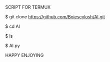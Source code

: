 SCRIPT FOR TERMUX

$ git clone https://github.com/Boiescylosh/AI.git

$ cd AI

$ ls

$ AI.py

HAPPY ENJOYING

